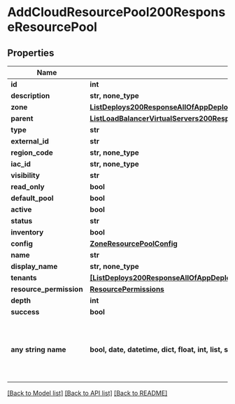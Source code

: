 # AddCloudResourcePool200ResponseResourcePool


## Properties
Name | Type | Description | Notes
------------ | ------------- | ------------- | -------------
**id** | **int** |  | [optional] 
**description** | **str, none_type** |  | [optional] 
**zone** | [**ListDeploys200ResponseAllOfAppDeploysInnerInstance**](ListDeploys200ResponseAllOfAppDeploysInnerInstance.md) |  | [optional] 
**parent** | [**ListLoadBalancerVirtualServers200ResponseAllOfLoadBalancerInstancesInnerSslCert**](ListLoadBalancerVirtualServers200ResponseAllOfLoadBalancerInstancesInnerSslCert.md) |  | [optional] 
**type** | **str** |  | [optional] 
**external_id** | **str** |  | [optional] 
**region_code** | **str, none_type** |  | [optional] 
**iac_id** | **str, none_type** |  | [optional] 
**visibility** | **str** |  | [optional] 
**read_only** | **bool** |  | [optional] 
**default_pool** | **bool** |  | [optional] 
**active** | **bool** |  | [optional] 
**status** | **str** |  | [optional] 
**inventory** | **bool** |  | [optional] 
**config** | [**ZoneResourcePoolConfig**](ZoneResourcePoolConfig.md) |  | [optional] 
**name** | **str** |  | [optional] 
**display_name** | **str, none_type** |  | [optional] 
**tenants** | [**[ListDeploys200ResponseAllOfAppDeploysInnerInstance]**](ListDeploys200ResponseAllOfAppDeploysInnerInstance.md) |  | [optional] 
**resource_permission** | [**ResourcePermissions**](ResourcePermissions.md) |  | [optional] 
**depth** | **int** |  | [optional] 
**success** | **bool** |  | [optional] 
**any string name** | **bool, date, datetime, dict, float, int, list, str, none_type** | any string name can be used but the value must be the correct type | [optional]

[[Back to Model list]](../README.md#documentation-for-models) [[Back to API list]](../README.md#documentation-for-api-endpoints) [[Back to README]](../README.md)


